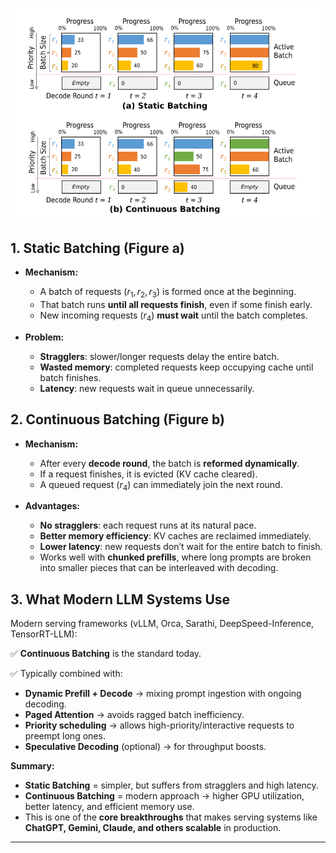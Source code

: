 ![Static Batching and Continuous Batching](../../images/static-continuous-batching.png)

## **1. Static Batching (Figure a)**

* **Mechanism:**

  * A batch of requests ($r_1, r_2, r_3$) is formed once at the beginning.
  * That batch runs **until all requests finish**, even if some finish early.
  * New incoming requests ($r_4$) **must wait** until the batch completes.

* **Problem:**

  * **Stragglers**: slower/longer requests delay the entire batch.
  * **Wasted memory**: completed requests keep occupying cache until batch finishes.
  * **Latency**: new requests wait in queue unnecessarily.



## **2. Continuous Batching (Figure b)**

* **Mechanism:**

  * After every **decode round**, the batch is **reformed dynamically**.
  * If a request finishes, it is evicted (KV cache cleared).
  * A queued request ($r_4$) can immediately join the next round.

* **Advantages:**

  * **No stragglers**: each request runs at its natural pace.
  * **Better memory efficiency**: KV caches are reclaimed immediately.
  * **Lower latency**: new requests don’t wait for the entire batch to finish.
  * Works well with **chunked prefills**, where long prompts are broken into smaller pieces that can be interleaved with decoding.



## **3. What Modern LLM Systems Use**

Modern serving frameworks (vLLM, Orca, Sarathi, DeepSpeed-Inference, TensorRT-LLM):


✅ **Continuous Batching** is the standard today.

✅ Typically combined with:

* **Dynamic Prefill + Decode** → mixing prompt ingestion with ongoing decoding.
* **Paged Attention** → avoids ragged batch inefficiency.
* **Priority scheduling** → allows high-priority/interactive requests to preempt long ones.
* **Speculative Decoding** (optional) → for throughput boosts.



**Summary:**

* **Static Batching** = simpler, but suffers from stragglers and high latency.
* **Continuous Batching** = modern approach → higher GPU utilization, better latency, and efficient memory use.
* This is one of the **core breakthroughs** that makes serving systems like **ChatGPT, Gemini, Claude, and others scalable** in production.

---

